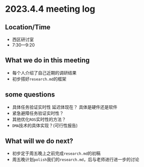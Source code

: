 # 2023.4.4	meeting log

## Location/Time

* 西区研讨室
* 7:30—9:20

## What we do in this meeting

* 每个人介绍了自己近期的调研结果
* 初步搭好`research.md`的框架

## some questions

* 具体任务验证实时性	延迟体现在？ 具体是硬件还是软件
* 紧急避障任务验证实时性？
* 其他优化`ROS`实时性的方法？
* `DMA`技术的具体实现？(可行性报告)

## What will we do next?

* 初步定于周五晚上之前完成`research.md`的初稿
* 周五晚计划`polish`我们的`research.md`，后与老师进行进一步的讨论

